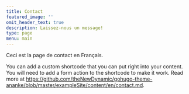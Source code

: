 ```yaml
---
title: Contact
featured_image: ''
omit_header_text: true
description: Laissez-nous un message!
type: page
menu: main
---
```


Ceci est la page de contact en Français.

You can add a custom shortcode that you can put right into your content. You will need to add a form action to the shortcode to make it work.
Read more at <https://github.com/theNewDynamic/gohugo-theme-ananke/blob/master/exampleSite/content/en/contact.md>.
